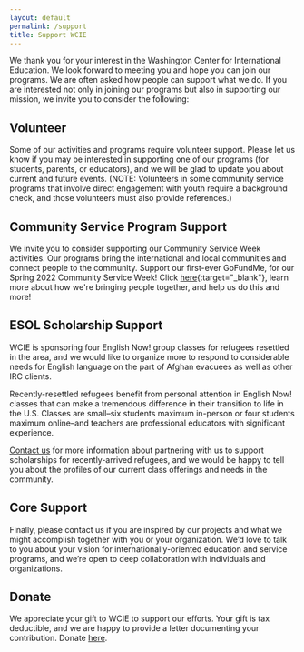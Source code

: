 ```yaml
---
layout: default
permalink: /support
title: Support WCIE
---
```

We thank you for your interest in the Washington Center for International Education. We look forward to meeting you and hope you can join our programs. We are often asked how people can support what we do. If you are interested not only in joining our programs but also in supporting our mission, we invite you to consider the following:

## Volunteer

Some of our activities and programs require volunteer support. Please let us know if you may be interested in supporting one of our programs (for students, parents, or educators), and we will be glad to update you about current and future events. (NOTE: Volunteers in some community service programs that involve direct engagement with youth require a background check, and those volunteers must also provide references.)

## Community Service Program Support

We invite you to consider supporting our Community Service Week activities. Our programs bring the international and local communities and connect people to the community. Support our first-ever GoFundMe, for our Spring 2022 Community Service Week! Click [here](https://gofund.me/57e80621){:target="_blank"}, learn more about how we're bringing people together, and help us do this and more!

## ESOL Scholarship Support

WCIE is sponsoring four English Now! group classes for refugees resettled in the area, and we would like to organize more to respond to considerable needs for English language on the part of Afghan evacuees as well as other IRC clients.

Recently-resettled refugees benefit from personal attention in English Now! classes that can make a tremendous difference in their transition to life in the U.S. Classes are small–six students maximum in-person or four students maximum online–and teachers are professional educators with significant experience.

[Contact us](/contact) for more information about partnering with us to support scholarships for recently-arrived refugees, and we would be happy to tell you about the profiles of our current class offerings and needs in the community.

## Core Support

Finally, please contact us if you are inspired by our projects and what we might accomplish together with you or your organization. We’d love to talk to you about your vision for internationally-oriented education and service programs, and we’re open to deep collaboration with individuals and organizations.

## Donate

We appreciate your gift to WCIE to support our efforts. Your gift is tax deductible, and we are happy to provide a letter documenting your contribution. Donate [here](https://www.paypal.com/donate/?hosted_button_id=2KPCUXRC6MV66).
